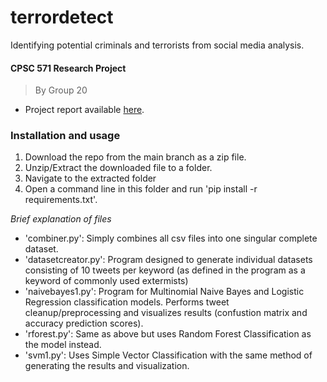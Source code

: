 # terrordetect
Identifying potential criminals and terrorists from social  media analysis.

#### CPSC 571 Research Project
> By Group 20
-  Project report available [here](https://github.com/Bhodrolok/TerrorDetect/blob/main/CPSC571-ProjRep-G20.pdf).

### Installation and usage
1. Download the repo from the main branch as a zip file.
2. Unzip/Extract the downloaded file to a folder.
3. Navigate to the extracted folder
4. Open a command line in this folder and run 'pip install -r requirements.txt'.

_Brief explanation of files_
- 'combiner.py': Simply combines all csv files into one singular complete dataset. 
- 'datasetcreator.py': Program designed to generate individual datasets consisting of 10 tweets per keyword (as defined in the program as a keyword of commonly used extermists)
- 'naivebayes1.py': Program for Multinomial Naive Bayes and Logistic Regression classification models. Performs tweet cleanup/preprocessing and visualizes results (confustion matrix and accuracy prediction scores).
- 'rforest.py': Same as above but uses Random Forest Classification as the model instead.
- 'svm1.py': Uses Simple Vector Classification with the same method of generating the results and visualization.
